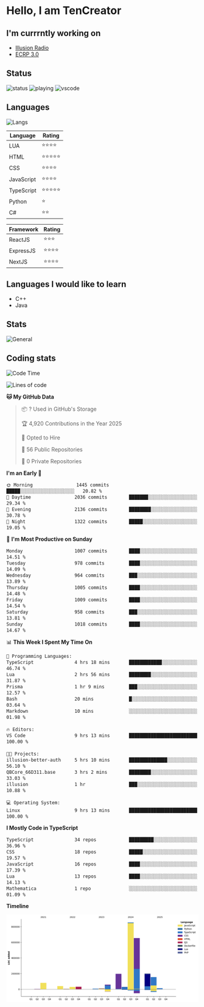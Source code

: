 # Hello, I am TenCreator

## I'm currrntly working on
- [Illusion Radio](https://illusionradio.co.uk/)
- [ECRP 3.0](http://github.com/Emerald-Coast-Roleplay/)

## Status
![status](https://api.statusbadges.me/badge/status/518334475038359555?simple=true&style=for-the-badge)
![playing](https://api.statusbadges.me/badge/playing/518334475038359555?style=for-the-badge)
![vscode](https://api.statusbadges.me/badge/vscode/518334475038359555?style=for-the-badge)

## Languages
![Langs](https://github-readme-stats.vercel.app/api/top-langs/?username=tencreator&layout=compact&theme=radical)


|Language|Rating|
|--------|------|
|LUA|⭐️⭐️⭐️⭐️|
|HTML|⭐️⭐️⭐️⭐️⭐️|
|CSS|⭐️⭐️⭐️⭐️|
|JavaScript|⭐️⭐️⭐️⭐️|
|TypeScript|⭐️⭐️⭐️⭐️⭐️|
|Python|⭐️|
|C#|⭐️⭐️ |

|Framework|Rating|
|--------|------|
|ReactJS|⭐️⭐️⭐|
|ExpressJS|⭐️⭐️⭐️⭐️|
|NextJS|⭐️⭐️⭐⭐️|

## Languages I would like to learn
- C++
- Java

## Stats
![General](https://github-readme-stats.vercel.app/api?username=tencreator&show_icons=true&theme=radical)

## Coding stats

<!--START_SECTION:waka-->
![Code Time](http://img.shields.io/badge/Code%20Time-664%20hrs%2037%20mins-blue)

![Lines of code](https://img.shields.io/badge/From%20Hello%20World%20I%27ve%20Written-2.4%20million%20lines%20of%20code-blue)

**🐱 My GitHub Data** 

> 📦 ? Used in GitHub's Storage 
 > 
> 🏆 4,920 Contributions in the Year 2025
 > 
> 💼 Opted to Hire
 > 
> 📜 56 Public Repositories 
 > 
> 🔑 0 Private Repositories 
 > 
**I'm an Early 🐤** 

```text
🌞 Morning                1445 commits        █████░░░░░░░░░░░░░░░░░░░░   20.82 % 
🌆 Daytime                2036 commits        ███████░░░░░░░░░░░░░░░░░░   29.34 % 
🌃 Evening                2136 commits        ████████░░░░░░░░░░░░░░░░░   30.78 % 
🌙 Night                  1322 commits        █████░░░░░░░░░░░░░░░░░░░░   19.05 % 
```
📅 **I'm Most Productive on Sunday** 

```text
Monday                   1007 commits        ████░░░░░░░░░░░░░░░░░░░░░   14.51 % 
Tuesday                  978 commits         ████░░░░░░░░░░░░░░░░░░░░░   14.09 % 
Wednesday                964 commits         ███░░░░░░░░░░░░░░░░░░░░░░   13.89 % 
Thursday                 1005 commits        ████░░░░░░░░░░░░░░░░░░░░░   14.48 % 
Friday                   1009 commits        ████░░░░░░░░░░░░░░░░░░░░░   14.54 % 
Saturday                 958 commits         ███░░░░░░░░░░░░░░░░░░░░░░   13.81 % 
Sunday                   1018 commits        ████░░░░░░░░░░░░░░░░░░░░░   14.67 % 
```


📊 **This Week I Spent My Time On** 

```text
💬 Programming Languages: 
TypeScript               4 hrs 18 mins       ████████████░░░░░░░░░░░░░   46.74 % 
Lua                      2 hrs 56 mins       ████████░░░░░░░░░░░░░░░░░   31.87 % 
Prisma                   1 hr 9 mins         ███░░░░░░░░░░░░░░░░░░░░░░   12.57 % 
Bash                     20 mins             █░░░░░░░░░░░░░░░░░░░░░░░░   03.64 % 
Markdown                 10 mins             ░░░░░░░░░░░░░░░░░░░░░░░░░   01.98 % 

🔥 Editors: 
VS Code                  9 hrs 13 mins       █████████████████████████   100.00 % 

🐱‍💻 Projects: 
illusion-better-auth     5 hrs 10 mins       ██████████████░░░░░░░░░░░   56.10 % 
QBCore_66D311.base       3 hrs 2 mins        ████████░░░░░░░░░░░░░░░░░   33.03 % 
illusion                 1 hr                ███░░░░░░░░░░░░░░░░░░░░░░   10.88 % 

💻 Operating System: 
Linux                    9 hrs 13 mins       █████████████████████████   100.00 % 
```

**I Mostly Code in TypeScript** 

```text
TypeScript               34 repos            █████████░░░░░░░░░░░░░░░░   36.96 % 
CSS                      18 repos            █████░░░░░░░░░░░░░░░░░░░░   19.57 % 
JavaScript               16 repos            ████░░░░░░░░░░░░░░░░░░░░░   17.39 % 
Lua                      13 repos            ████░░░░░░░░░░░░░░░░░░░░░   14.13 % 
Mathematica              1 repo              ░░░░░░░░░░░░░░░░░░░░░░░░░   01.09 % 
```



**Timeline**

![Lines of Code chart](https://raw.githubusercontent.com/tencreator/tencreator/main/assets/bar_graph.png)


<!--END_SECTION:waka-->
